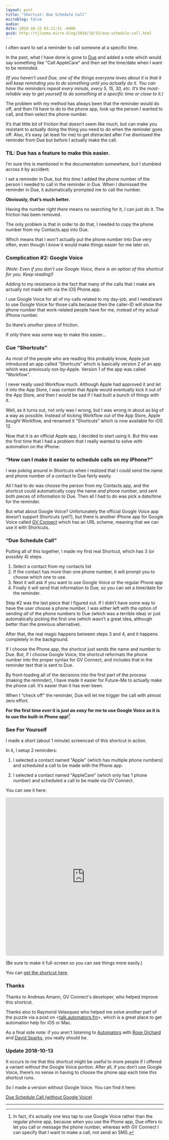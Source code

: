 ```yaml
---
layout: post
title: "Shortcut: Due Schedule Call"
microblog: false
audio: 
date: 2018-10-15 03:11:51 -0400
guid: http://tjluoma.micro.blog/2018/10/15/due-schedule-call.html
---
```

I often want to set a reminder to call someone at a specific time.

In the past, what I have done is gone to [Due](https://www.dueapp.com) and added a note which would say something like "Call AppleCare" and then set the time/date when I want to be reminded.

_(If you haven’t used Due, one of the things everyone loves about it is that it will keep reminding you to do something until you actually do it. You can have the reminders repeat every minute, every 5, 15, 30, etc. It’s the most-reliable way to get yourself to do something at a specific time or close to it.)_

The problem with my method has always been that the reminder would do off, and then I’d have to do to the phone app, look up the person I wanted to call, and then select the phone number.

It’s that little bit of friction that doesn’t seem like much, but can make you resistant to actually doing the thing you need to do when the reminder goes off. Also, it’s easy (at least for me) to get distracted after I’ve dismissed the reminder from Due but before I actually make the call.

### TIL: Due has a feature to make this easier.

I’m sure this is mentioned in the documentation somewhere, but I stumbled across it by accident.

I set a reminder in Due, but _this time_ I added the phone number of the person I needed to call in the reminder in Due. When I dismissed the reminder in Due, it automatically prompted me to call the number.

**Obviously, that’s much better.**

Having the number _right there_ means no searching for it, I can just do it. The friction has been removed.

The only problem is that in order to do that, I needed to copy the phone number from my Contacts.app into Due.

Which means that I _won’t_ actually put the phone number into Due very often, even though I _know_ it would make things easier for me later on.

### Complication #2: Google Voice

_(Note: Even if you don’t use Google Voice, there is an option of this shortcut for you. Keep reading!)_

Adding to my resistance is the fact that many of the calls that I make are actually not made with via the iOS Phone.app.

I use Google Voice for all of my calls related to my day-job, and I need/want to use Google Voice for those calls because then the caller-ID will show the phone number that work-related people have for me, instead of my actual iPhone number.

So there’s _another_ piece of friction.

If only there was some way to make this easier…

### Cue “Shortcuts”

As most of the people who are reading this probably know, Apple just introduced an app called “Shortcuts” which is basically version 2 of an app which was previously not-by-Apple. Version 1 of the app was called “Workflow”.

I never really used Workflow much. Although Apple had approved it and let it into the App Store, I was _certain_ that Apple would eventually kick it out of the App Store, and then I would be sad if I had built a bunch of things with it.

Well, as it turns out, not only was I wrong, but I was wrong in about as big of a way as possible. Instead of kicking Workflow out of the App Store, Apple _bought_ Workflow, and renamed it “Shortcuts” which is now available for iOS 12.

Now that it is an official Apple app, I decided to start using it. But this was the first time that I had a problem that I really wanted to solve with automation on the iPhone:

### “How can I make it easier to schedule calls on my iPhone?”

I was poking around in Shortcuts when I realized that I could send the name and phone number of a contact to Due fairly easily.

All I had to do was choose the person from my Contacts.app, and the shortcut could automatically copy the name _and_ phone number, and sent both pieces of information to Due. Then all I had to do was pick a date/time for the reminder.

But what about Google Voice? Unfortunately the official Google Voice app doesn’t support Shortcuts (yet?), but there is another iPhone app for Google Voice called [GV Connect](http://gvconnect.com) which has an URL scheme, meaning that we can use it with Shortcuts.

### “Due Schedule Call”

Putting all of this together, I made my first real Shortcut, which has 3 (or possibly 4) steps.

1. Select a contact from my contacts list
2. If the contact has more than one phone number, it will prompt you to choose which one to use.
3. Next it will ask if you want to use Google Voice or the regular Phone app
4. Finally it will send that information to Due, so you can set a time/date for the reminder.

Step #2 was the last piece that I figured out. If I didn’t have some way to have the user choose a phone number, I was either left with the option of sending _all_ of the phone numbers to Due (which was a terrible idea) or just automatically picking the first one (which wasn’t a great idea, although better than the previous alternative).

After that, the real magic happens between steps 3 and 4, and it happens completely in the background.

If I choose the Phone.app, the shortcut just sends the name and number to Due. But, if I choose Google Voice, the shortcut reformats the phone number into the proper syntax for GV Connect, and includes that in the reminder text that is sent to Due.

By front-loading all of the decisions into the first part of the process (making the reminder), I have made it easier for Future-Me to actually make the phone call. It’s easier than it has ever been.

When I “check off” the reminder, Due will let me trigger the call with almost zero effort.

**For the first time _ever_ it is _just as easy_ for me to use Google Voice as it is to use the built-in Phone app!**[^actually]

### See For Yourself

I made a short (about 1 minute) screencast of this shortcut in action.

In it, I setup 2 reminders:

1. I selected a contact named "Apple" (which has multiple phone numbers) and scheduled a call to be made with the Phone app.

2. I selected a contact named "AppleCare" (which only has 1 phone number) and scheduled a call to be made via GV Connect.

You can see it here:

<div style="padding:100% 0 0 0;position:relative;"><iframe src="https://player.vimeo.com/video/295111732" style="position:absolute;top:0;left:0;width:100%;height:100%;" frameborder="0" webkitallowfullscreen mozallowfullscreen allowfullscreen></iframe></div><script src="https://player.vimeo.com/api/player.js"></script>

(Be sure to make it full-screen so you can see things more easily.)

You can [get the shortcut here](https://www.icloud.com/shortcuts/02041c70daf54044aa1e3cf3a055245a).

### Thanks

Thanks to Andreas Amann, GV Connect's developer, who helped improve this shortcut.

Thanks also to Raymond Velasquez who helped me solve another part of the puzzle via a post on <[talk.automators.fm](https://talk.automators.fm)>, which is a great place to get automation help for iOS or Mac.

As a final side note: if you aren't listening to [Automators](https://www.relay.fm/automators) with [Rose Orchard](https://rosemaryorchard.com) and [David Sparks](https://www.macsparky.com), you really should be.

### Update 2018-10-13

It occurs to me that this shortcut might be useful to more people if I offered a variant _without_ the Google Voice portion. After all, if you don’t use Google Voice, there’s no sense in having to choose the phone app each time this shortcut runs.

So I made a version without Google Voice. You can find it here:

[Due Schedule Call (without Google Voice)](https://www.icloud.com/shortcuts/06e9d83b9e4f471eb32a069da943bcf9)

<hr />

[^actually]: In fact, it’s actually one less tap to use Google Voice rather than the regular phone app, because when you use the Phone app, Due offers to let you call or message the phone number, whereas with GV Connect I can specify that I want to make a call, not send an SMS.

